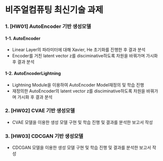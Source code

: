 # 비주얼컴퓨팅 최신기술 과제

### 1. [HW01] AutoEncoder 기반 생성모델
  #### 1-1. AutoEncoder
  - Linear Layer의 파라미터에 대해 Xavier, He 초기화를 진행한 후 결과 분석
  - Encoder를 거친 latent vector z를 disciminative하도록 차원을 바꿔가며 가시화 후 결과 분석
    
  #### 1-2. AutoEncoderLightning
  - Lightning Module을 이용하여 AutoEncoder Model재정의 및 학습 진행
  - 재정의한 AutoEncoder의 latent vector z를 disciminative하도록 차원을 바꿔가며 가시화 후 결과 분석

### 2. [HW02] CVAE 기반 생성모델
  - CVAE 모델을 이용한 생성 모델 구현 및 학습 진행 및 결과를 분석한 보고서 작성

### 3. [HW03] CDCGAN 기반 생성모델
  - CDCGAN 모델을 이용한 생성 모델 구현 및 학습 진행 및 결과를 분석한 보고서 작성
